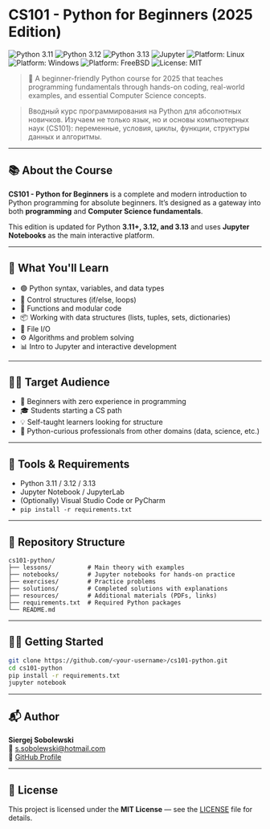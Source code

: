 # CS101 - Python for Beginners (2025 Edition)

![Python 3.11](https://img.shields.io/badge/python-3.11-blue.svg)
![Python 3.12](https://img.shields.io/badge/python-3.12-blue.svg)
![Python 3.13](https://img.shields.io/badge/python-3.13-blue.svg)
![Jupyter](https://img.shields.io/badge/Jupyter-Notebook-orange.svg)
![Platform: Linux](https://img.shields.io/badge/platform-Linux-success.svg)
![Platform: Windows](https://img.shields.io/badge/platform-Windows-blue.svg)
![Platform: FreeBSD](https://img.shields.io/badge/platform-FreeBSD-orange.svg)
![License: MIT](https://img.shields.io/badge/license-MIT-green.svg)

> 🚀 A beginner-friendly Python course for 2025 that teaches programming fundamentals through hands-on coding, real-world examples, and essential Computer Science concepts.

> Вводный курс программирования на Python для абсолютных новичков. Изучаем не только язык, но и основы компьютерных наук (CS101): переменные, условия, циклы, функции, структуры данных и алгоритмы.

---

## 📚 About the Course

**CS101 - Python for Beginners** is a complete and modern introduction to Python programming for absolute beginners. It’s designed as a gateway into both **programming** and **Computer Science fundamentals**.

This edition is updated for Python **3.11+, 3.12, and 3.13** and uses **Jupyter Notebooks** as the main interactive platform.

---

## 🧠 What You'll Learn

- 🟢 Python syntax, variables, and data types
- 🔁 Control structures (if/else, loops)
- 🧩 Functions and modular code
- 📦 Working with data structures (lists, tuples, sets, dictionaries)
- 📁 File I/O
- ⚙️ Algorithms and problem solving
- 📊 Intro to Jupyter and interactive development

---

## 👨‍🏫 Target Audience

- 👶 Beginners with zero experience in programming
- 🎓 Students starting a CS path
- 💡 Self-taught learners looking for structure
- 🧪 Python-curious professionals from other domains (data, science, etc.)

---

## 🧰 Tools & Requirements

- Python 3.11 / 3.12 / 3.13  
- Jupyter Notebook / JupyterLab  
- (Optionally) Visual Studio Code or PyCharm  
- `pip install -r requirements.txt`

---

## 📁 Repository Structure

```
cs101-python/
├── lessons/          # Main theory with examples
├── notebooks/        # Jupyter notebooks for hands-on practice
├── exercises/        # Practice problems
├── solutions/        # Completed solutions with explanations
├── resources/        # Additional materials (PDFs, links)
├── requirements.txt  # Required Python packages
└── README.md
```

---

## 🧑‍💻 Getting Started

```bash
git clone https://github.com/<your-username>/cs101-python.git
cd cs101-python
pip install -r requirements.txt
jupyter notebook
```

---

## 📬 Author

**Siergej Sobolewski**  
📧 s.sobolewski@hotmail.com  
🔗 [GitHub Profile](https://github.com/SSobol77)  

---

## 📄 License

This project is licensed under the **MIT License** — see the [LICENSE](./LICENSE) file for details.

